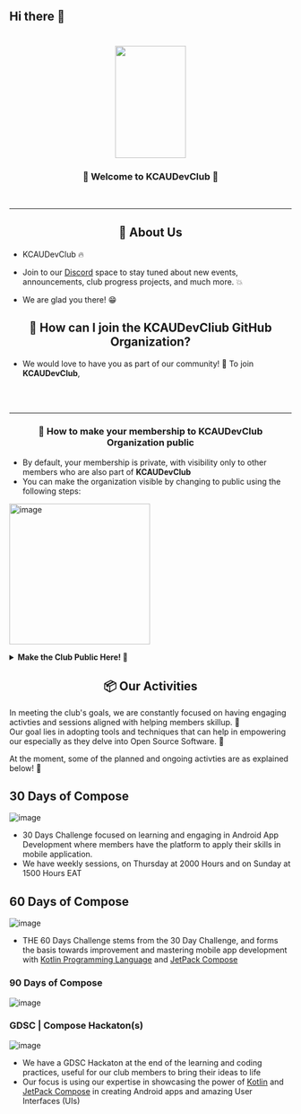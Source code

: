 ## Hi there 👋

<!-- markdownlint-disable-next-line -->
<h3 align="center">



</h3>

<h1 align="center">
  <!-- TODO add club image-->

 
 <img width=50% height=200 src="https://user-images.githubusercontent.com/77758884/201036660-7fd90267-96e1-4783-80d4-5dd544ddb912.png" />


</h1>

<h3 align="center">
🎉 Welcome to KCAUDevClub 🎉
</h3>
<p align = "center">
<!-- TODO Club's webpage -->
</p>
<div align="center">
<!-- TODO Club's Social Media Links-->

</div>

<br>

---

<h2 align="center"> 📜 About Us </h2>

- KCAUDevClub <!-- is TODO add more description--> 🔥 
- Join to our [Discord](https://discord.gg/BQqUsfkZ) space to stay tuned about new events, announcements, club progress projects, and much more. 💥

- We are glad you there! 😁

<h2 align="center"> 🤔 How can I join the KCAUDevCliub GitHub Organization? </h2>

- We would love to have you as part of our community! 🙌 To join **KCAUDevClub**, 

<!-- TODO Set up procedure 
e.g., fill in this [issue]() form and open it.
After that, you should make your membership public so everyone can know you're part of **KCAUDevClub**! 
-->

<br/><br/>

---

<h3 align="center">📢 How to make your membership to KCAUDevClub Organization public</h3>

- By default, your membership is private, with visibility only to other members who are also part of **KCAUDevClub**
- You can make the organization visible by changing to public using the following steps:

<p>

<img width="251" alt="image" src="https://user-images.githubusercontent.com/77758884/200107189-402083d6-905f-46b0-a9d1-7e5b2459dd32.png"></p>

<details>
   <summary>
     <strong>Make the Club Public Here! 🚀</strong>
  </summary>
  <br/>

1. Go to our organization page [KCAUDevClub](https://github.com/KCAUDevClub)
2. Click on the "People" or "View All" text

<img width="1286" alt="image" src="https://user-images.githubusercontent.com/77758884/200077971-7a7e0069-060f-434d-8935-8b2d2e36434c.png" />

<br/><br/>
3. Click on the "private", button, and change to "public" <br/><br/>

- From Private

<img width="1319" alt="image" src="https://user-images.githubusercontent.com/77758884/200107525-342f8fa3-0702-4301-aad0-6115ee5761a1.png" />

- To Public

<img width="1319" alt="image" src="https://user-images.githubusercontent.com/77758884/200107546-7fc273f7-65be-4b3c-b557-22847137ad01.png" />
<br/>
<br/>

Congratuations!🎉🎉\
Your profile is now updated and being part of [KCAUDevClub](https://github.com/KCAUDevClub) organization is visible to anyone! 🎉\
With these steps, you can opt to chnage the organization visibility as a member from pubic to private anytime as you see fit.\
Thank You 🎉
  

</details>

<h2 align="center">📦 Our Activities</h2>

In meeting the club's goals, we are constantly focused on having engaging activties and sessions aligned with helping members skillup. 🎉\
Our goal lies in adopting tools and techniques that can help in empowering our especially as they delve into Open Source Software. 💪
  
At the moment, some of the planned and ongoing activties are as explained below! 🚀
## 30 Days of Compose
      
![image](https://user-images.githubusercontent.com/77758884/200108431-70285264-5535-49d1-9e59-95010dfcab75.png)

- 30 Days Challenge focused on learning and engaging in Android App Development where members have the platform to apply their skills in mobile application.
- We have weekly sessions, on Thursday at 2000 Hours and on Sunday at 1500 Hours EAT 

## 60 Days of Compose

![image](https://user-images.githubusercontent.com/77758884/200109346-6169f918-9156-4c88-9a48-285009dea5c9.png)
- THE 60 Days Challenge stems from the 30 Day Challenge, and forms the basis towards improvement and mastering mobile app development with [Kotlin Programming Language]() and [JetPack Compose]()
### 90 Days of Compose
![image](https://user-images.githubusercontent.com/77758884/200109359-eb6853c9-ca00-43a0-bfa6-94d1fa0f26ee.png)
### GDSC | Compose Hackaton(s)
![image](https://user-images.githubusercontent.com/77758884/200109584-420b8d86-c2a1-44a2-8f83-b97b25311e20.png)

- We have a GDSC Hackaton at the end of the learning and coding practices, useful for our club members to bring their ideas to life
- Our focus is using our expertise in showcasing the power of [Kotlin]() and [JetPack Compose]() in creating Android apps and amazing User Interfaces (UIs)



